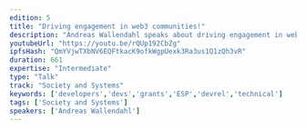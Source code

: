 ```yaml
---
edition: 5
title: "Driving engagement in web3 communities!"
description: "Andreas Wallendahl speaks about driving engagement in web3 communities."
youtubeUrl: "https://youtu.be/rQUp192CbZg"
ipfsHash: "QmYVjwTXbNV6EQFtkacK9ofkWgpUexk3Ra3us1Q1zQh3vR"
duration: 661
expertise: "Intermediate"
type: "Talk"
track: "Society and Systems"
keywords: ['developers','devs','grants','ESP','devrel','technical']
tags: ['Society and Systems']
speakers: ['Andreas Wallendahl']
---
```


